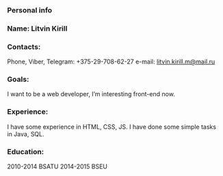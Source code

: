 ### Personal info
### Name: Litvin Kirill

### Contacts:
Phone, Viber, Telegram: +375-29-708-62-27
e-mail: litvin.kirill.m@mail.ru

### Goals:
I want to be a web developer, I’m interesting front-end now.

### Experience:
I have some experience in HTML, CSS, JS.
I have done some simple tasks in Java, SQL.

### Education:
2010-2014 BSATU 2014-2015 BSEU